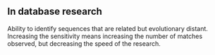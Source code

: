 ## In database research
Ability to identify sequences that are related but evolutionary distant. Increasing the sensitivity means increasing the number of matches observed, but decreasing the speed of the research.